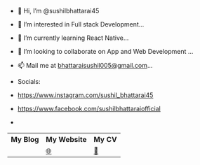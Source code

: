 - 👋 Hi, I’m @sushilbhattarai45
- 👀 I’m interested in Full stack Development...
- 🌱 I’m currently learning React Native...
- 💞️ I’m looking to collaborate on App and Web Development ...
- 📫 Mail me at bhattaraisushil005@gmail.com...
-  Socials:
-  https://www.instagram.com/sushil_bhattarai45
-  https://www.facebook.com/sushilbhattaraiofficial

-  
<table>
    <tr>
        <th>My Blog</th>
        <th>My Website</th>
        <th>My CV</th>
    </tr>
    <tr>
        <td>
            <a href="https://sushilbhattarai.hashnode.dev/"><img width=16
                                                          src="https://cdn.hashnode.com/res/hashnode/image/upload/v1611902473383/CDyAuTy75.png"/></a>
        </td>
        <td>
            <a href="https://sushilbhattarai.info.np">🌐</a>
        </td>
        <td>
            <a href="https://sushilbhattarai.info.np/resume">📃</a>
        </td>
    </tr>
</table>
<!---
sushilbhattarai45/sushilbhattarai45 is a ✨ special ✨ repository because its `README.md` (this file) appears on your GitHub profile.
You can click the Preview link to take a look at your changes.
--->
